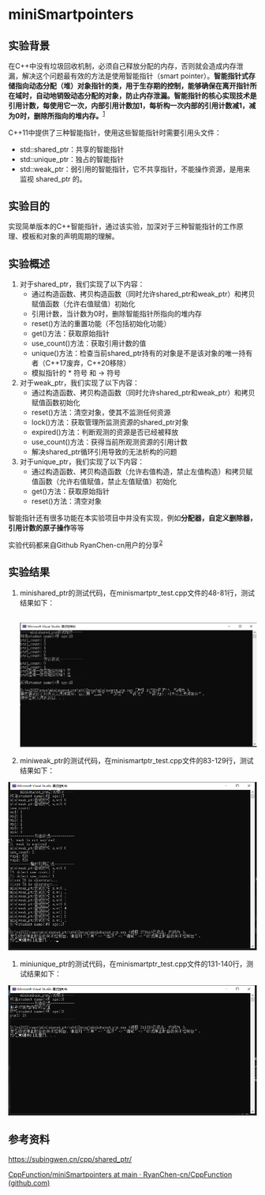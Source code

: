 # miniSmartpointers

## 实验背景

在C++中没有垃圾回收机制，必须自己释放分配的内存，否则就会造成内存泄漏，解决这个问题最有效的方法是使用智能指针（smart pointer）。**智能指针式存储指向动态分配（堆）对象指针的类，用于生存期的控制，能够确保在离开指针所在域时，自动地销毁动态分配的对象，防止内存泄漏。智能指针的核心实现技术是引用计数，每使用它一次，内部引用计数加1，每析构一次内部的引用计数减1，减为0时，删除所指向的堆内存。**<sup><a href="#ref1">1</a></sup>

C++11中提供了三种智能指针，使用这些智能指针时需要引用头文件<memory>：

- std::shared_ptr：共享的智能指针
- std::unique_ptr：独占的智能指针
- std::weak_ptr：弱引用的智能指针，它不共享指针，不能操作资源，是用来监视 shared_ptr 的。

## 实验目的

实现简单版本的C++智能指针，通过该实验，加深对于三种智能指针的工作原理、模板和对象的声明周期的理解。

## 实验概述

1. 对于shared_ptr，我们实现了以下内容：
   - 通过构造函数、拷贝构造函数（同时允许shared_ptr和weak_ptr）和拷贝赋值函数（允许右值赋值）初始化
   - 引用计数，当计数为0时，删除智能指针所指向的堆内存
   - reset()方法的重置功能（不包括初始化功能）
   - get()方法：获取原始指针
   - use_count()方法：获取引用计数的值
   - unique()方法：检查当前shared_ptr持有的对象是不是该对象的唯一持有者（C++17废弃，C++20移除）
   - 模拟指针的 * 符号 和 -> 符号
2. 对于weak_ptr，我们实现了以下内容：
   - 通过构造函数、拷贝构造函数（同时允许shared_ptr和weak_ptr）和拷贝赋值函数初始化
   - reset()方法：清空对象，使其不监测任何资源
   - lock()方法：获取管理所监测资源的shared_ptr对象
   - expired()方法：判断观测的资源是否已经被释放
   - use_count()方法：获得当前所观测资源的引用计数
   - 解决shared_ptr循环引用导致的无法析构的问题
3. 对于unique_ptr，我们实现了以下内容：
   - 通过构造函数、拷贝构造函数（允许右值构造，禁止左值构造）和拷贝赋值函数（允许右值赋值，禁止左值赋值）初始化
   - get()方法：获取原始指针
   - reset()方法：清空对象

智能指针还有很多功能在本实验项目中并没有实现，例如**分配器，自定义删除器，引用计数的原子操作**等等

实验代码都来自Github RyanChen-cn用户的分享<sup><a href="#ref2">2</a></sup>

## 实验结果

1. minishared_ptr的测试代码，在minismartptr_test.cpp文件的48-81行，测试结果如下：

   ​          ![](pic/shared_ptr_test.png)  

2. miniweak_ptr的测试代码，在minismartptr_test.cpp文件的83-129行，测试结果如下：

![](pic/weak_ptr_test.png)

1. miniunique_ptr的测试代码，在minismartptr_test.cpp文件的131-140行，测试结果如下：

![](pic/unique_ptr_test.png)

## 参考资料

<span name = "ref1"> https://subingwen.cn/cpp/shared_ptr/</span>

<span name = "ref2"> [CppFunction/miniSmartpointers at main · RyanChen-cn/CppFunction (github.com)](https://github.com/RyanChen-cn/CppFunction/tree/main/miniSmartpointers)</span>

